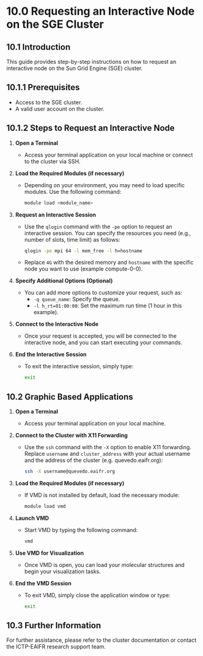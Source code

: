# 10.0 Requesting an Interactive Node on the SGE Cluster

## 10.1 Introduction
This guide provides step-by-step instructions on how to request an interactive node on the Sun Grid Engine (SGE) cluster.

## 10.1.1 Prerequisites
- Access to the SGE cluster.
- A valid user account on the cluster.

## 10.1.2 Steps to Request an Interactive Node

1. **Open a Terminal**
    - Access your terminal application on your local machine or connect to the cluster via SSH.

2. **Load the Required Modules (if necessary)**
    - Depending on your environment, you may need to load specific modules. Use the following command:
      ```bash
      module load <module_name>
      ```

3. **Request an Interactive Session**
    - Use the `qlogin` command with the `-pe` option to request an interactive session. You can specify the resources you need (e.g., number of slots, time limit) as follows:
      ```bash
      qlogin -pe mpi 64 -l mem_free -l h=hostname
      ```
    - Replace `4G` with the desired memory and `hostname` with the specific node you want to use (example compute-0-0).

4. **Specify Additional Options (Optional)**
    - You can add more options to customize your request, such as:
      - `-q queue_name`: Specify the queue.
      - `-l h_rt=01:00:00`: Set the maximum run time (1 hour in this example).

5. **Connect to the Interactive Node**
    - Once your request is accepted, you will be connected to the interactive node, and you can start executing your commands.

6. **End the Interactive Session**
    - To exit the interactive session, simply type:
      ```bash
      exit
      ```

## 10.2 Graphic Based Applications

1. **Open a Terminal**
    - Access your terminal application on your local machine.

2. **Connect to the Cluster with X11 Forwarding**
    - Use the `ssh` command with the `-X` option to enable X11 forwarding. Replace `username` and `cluster_address` with your actual username and the address of the cluster (e.g. quevedo.eaifr.org):
      ```bash
      ssh -X username@quevedo.eaifr.org
      ```

3. **Load the Required Modules (if necessary)**
    - If VMD is not installed by default, load the necessary module:
      ```bash
      module load vmd
      ```

4. **Launch VMD**
    - Start VMD by typing the following command:
      ```bash
      vmd
      ```

5. **Use VMD for Visualization**
    - Once VMD is open, you can load your molecular structures and begin your visualization tasks.

6. **End the VMD Session**
    - To exit VMD, simply close the application window or type:
      ```bash
      exit
      ```



## 10.3 Further Information
For further assistance, please refer to the cluster documentation or contact the ICTP-EAIFR  research support team.